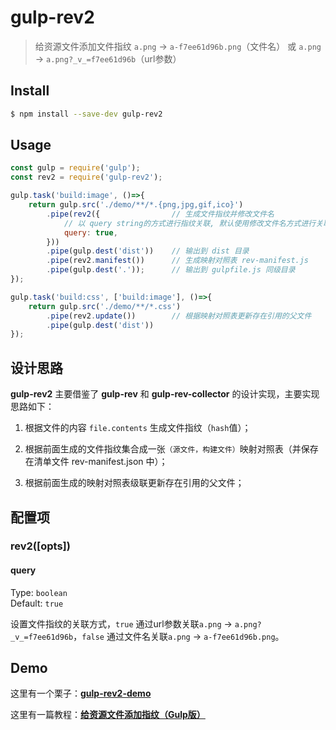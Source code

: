 # gulp-rev2

> 给资源文件添加文件指纹 `a.png` → `a-f7ee61d96b.png`（文件名） 或 `a.png` → `a.png?_v_=f7ee61d96b`（url参数）

## Install
```bash
$ npm install --save-dev gulp-rev2
```
## Usage

```js
const gulp = require('gulp');
const rev2 = require('gulp-rev2');

gulp.task('build:image', ()=>{
    return gulp.src('./demo/**/*.{png,jpg,gif,ico}')
        .pipe(rev2({                // 生成文件指纹并修改文件名
            // 以 query string的方式进行指纹关联, 默认使用修改文件名方式进行关联   
            query: true,            
        }))
        .pipe(gulp.dest('dist'))    // 输出到 dist 目录
        .pipe(rev2.manifest())      // 生成映射对照表 rev-manifest.js
        .pipe(gulp.dest('.'));      // 输出到 gulpfile.js 同级目录
});

gulp.task('build:css', ['build:image'], ()=>{
    return gulp.src('./demo/**/*.css')
        .pipe(rev2.update())        // 根据映射对照表更新存在引用的父文件
        .pipe(gulp.dest('dist'))
});
```

## 设计思路
**gulp-rev2** 主要借鉴了 **gulp-rev** 和 **gulp-rev-collector** 的设计实现，主要实现思路如下：

1. 根据文件的内容 `file.contents` 生成文件指纹（`hash`值）；

2. 根据前面生成的文件指纹集合成一张`（源文件，构建文件）`映射对照表（并保存在清单文件 rev-manifest.json 中）；

3. 根据前面生成的映射对照表级联更新存在引用的父文件；

## 配置项

### rev2([opts])

#### query

Type: `boolean`<br>
Default: `true`

设置文件指纹的关联方式，`true` 通过url参数关联`a.png` → `a.png?_v_=f7ee61d96b`，`false` 通过文件名关联`a.png` → `a-f7ee61d96b.png`。

## Demo

这里有一个栗子：[**gulp-rev2-demo**](https://github.com/makemoretime/gulp-rev2-demo)

这里有一篇教程：[**给资源文件添加指纹（Gulp版）**](https://www.cnblogs.com/iovec/p/7772567.html)

